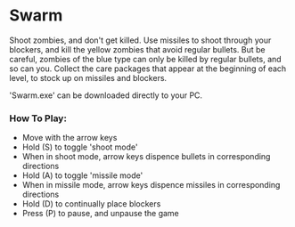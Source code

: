 # Swarm
Shoot zombies, and don't get killed.
Use missiles to shoot through your blockers, and kill the yellow zombies that avoid regular bullets.
But be careful, zombies of the blue type can only be killed by regular bullets, and so can you.
Collect the care packages that appear at the beginning of each level, to stock up on missiles and blockers.

'Swarm.exe' can be downloaded directly to your PC.

### How To Play:
- Move with the arrow keys
- Hold (S) to toggle 'shoot mode'
- When in shoot mode, arrow keys dispence bullets in corresponding directions
- Hold (A) to toggle 'missile mode'
- When in missile mode, arrow keys dispence missiles in corresponding directions
- Hold (D) to continually place blockers
- Press (P) to pause, and unpause the game
